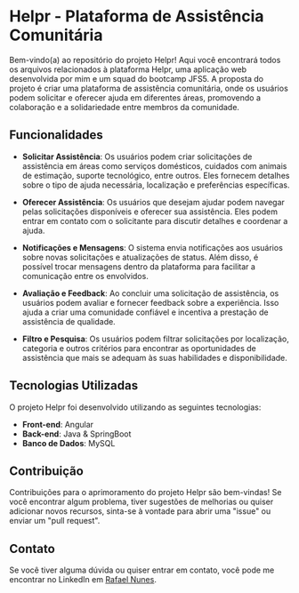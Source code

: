 # Helpr - Plataforma de Assistência Comunitária


Bem-vindo(a) ao repositório do projeto Helpr! Aqui você encontrará todos os arquivos relacionados à plataforma Helpr, uma aplicação web desenvolvida por mim e um squad  do bootcamp JFS5. A proposta do projeto é criar uma plataforma de assistência comunitária, onde os usuários podem solicitar e oferecer ajuda em diferentes áreas, promovendo a colaboração e a solidariedade entre membros da comunidade.

## Funcionalidades

- **Solicitar Assistência**: Os usuários podem criar solicitações de assistência em áreas como serviços domésticos, cuidados com animais de estimação, suporte tecnológico, entre outros. Eles fornecem detalhes sobre o tipo de ajuda necessária, localização e preferências específicas.

- **Oferecer Assistência**: Os usuários que desejam ajudar podem navegar pelas solicitações disponíveis e oferecer sua assistência. Eles podem entrar em contato com o solicitante para discutir detalhes e coordenar a ajuda.

- **Notificações e Mensagens**: O sistema envia notificações aos usuários sobre novas solicitações e atualizações de status. Além disso, é possível trocar mensagens dentro da plataforma para facilitar a comunicação entre os envolvidos.

- **Avaliação e Feedback**: Ao concluir uma solicitação de assistência, os usuários podem avaliar e fornecer feedback sobre a experiência. Isso ajuda a criar uma comunidade confiável e incentiva a prestação de assistência de qualidade.

- **Filtro e Pesquisa**: Os usuários podem filtrar solicitações por localização, categoria e outros critérios para encontrar as oportunidades de assistência que mais se adequam às suas habilidades e disponibilidade.

## Tecnologias Utilizadas

O projeto Helpr foi desenvolvido utilizando as seguintes tecnologias:

- **Front-end**: Angular
- **Back-end**: Java & SpringBoot
- **Banco de Dados**: MySQL


## Contribuição

Contribuições para o aprimoramento do projeto Helpr são bem-vindas! Se você encontrar algum problema, tiver sugestões de melhorias ou quiser adicionar novos recursos, sinta-se à vontade para abrir uma "issue" ou enviar um "pull request".


## Contato

Se você tiver alguma dúvida ou quiser entrar em contato, você pode me encontrar no LinkedIn em [Rafael Nunes](https://www.linkedin.com/in/rafael-nunes-a7854a250/).
